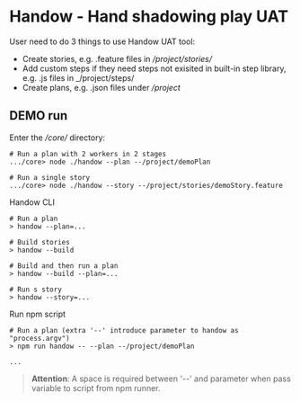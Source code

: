 # Handow - Hand shadowing play UAT

User need to do 3 things to use Handow UAT tool:

+ Create stories, e.g. .feature files in _/project/stories/_
+ Add custom steps if they need steps not exisited in built-in step library, e.g. .js files in _/project/steps/
+ Create plans, e.g. .json files under _/project_

## DEMO run

Enter the _/core/_ directory:

    # Run a plan with 2 workers in 2 stages
    .../core> node ./handow --plan --/project/demoPlan

    # Run a single story
    .../core> node ./handow --story --/project/stories/demoStory.feature


Handow CLI

    # Run a plan
    > handow --plan=...

    # Build stories
    > handow --build

    # Build and then run a plan
    > handow --build --plan=...

    # Run s story
    > handow --story=...

Run npm script

    # Run a plan (extra '--' introduce parameter to handow as "process.argv")
    > npm run handow -- --plan --/project/demoPlan

    ...

> **Attention**: A space is required between '--'  and parameter when pass variable to script from npm runner.
    